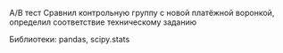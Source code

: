 А/В тест
Сравнил контрольную группу с новой платёжной воронкой, определил соответствие техническому заданию

Библиотеки: pandas, scipy.stats
